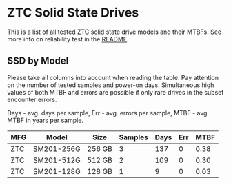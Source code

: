 ZTC Solid State Drives
======================

This is a list of all tested ZTC solid state drive models and their MTBFs. See
more info on reliability test in the [README](https://github.com/linuxhw/SMART).

SSD by Model
------------

Please take all columns into account when reading the table. Pay attention on the
number of tested samples and power-on days. Simultaneous high values of both MTBF
and errors are possible if only rare drives in the subset encounter errors.

Days - avg. days per sample,
Err  - avg. errors per sample,
MTBF - avg. MTBF in years per sample.

| MFG       | Model              | Size   | Samples | Days  | Err   | MTBF |
|-----------|--------------------|--------|---------|-------|-------|------|
| ZTC       | SM201-256G         | 256 GB | 3       | 137   | 0     | 0.38   |
| ZTC       | SM201-512G         | 512 GB | 2       | 109   | 0     | 0.30   |
| ZTC       | SM201-128G         | 128 GB | 1       | 9     | 0     | 0.03   |

